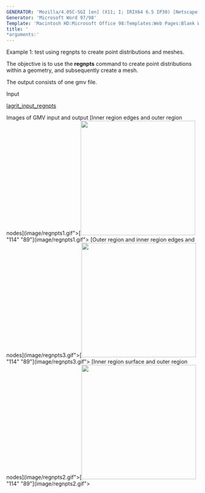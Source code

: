 ```yaml
---
GENERATOR: 'Mozilla/4.05C-SGI [en] (X11; I; IRIX64 6.5 IP30) [Netscape]'
Generator: 'Microsoft Word 97/98'
Template: 'Macintosh HD:Microsoft Office 98:Templates:Web Pages:Blank Web Page'
title: '
*arguments:'
---
```


Example 1: test using regnpts to create point distributions and meshes.


 The objective is to use the **regnpts** command to create point
 distributions within a geometry, and subsequently create a mesh.

 The output consists of one gmv file.

Input

 [lagrit\_input\_regnpts](../lagrit_input_regnpts)

Images of GMV input and output
[Inner region edges and outer region
nodes](image/regnpts1.gif">[<img height="300" width="300" src="https://lanl.github.io/docs/assets/images/regnpts1_tn.gif">"114"
"89"](image/regnpts1.gif">
[Outer region and inner region edges and
nodes](image/regnpts3.gif">[<img height="300" width="300" src="https://lanl.github.io/docs/assets/images/regnpts3_tn.gif">"114"
"89"](image/regnpts3.gif">
[Inner region surface and outer region
nodes](image/regnpts2.gif">[<img height="300" width="300" src="https://lanl.github.io/docs/assets/images/regnpts2_tn.gif">"114"
"89"](image/regnpts2.gif">
